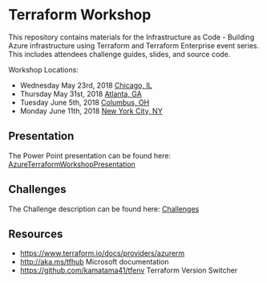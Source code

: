 # Terraform Workshop

This repository contains materials for the Infrastructure as Code - Building Azure infrastructure using Terraform and Terraform Enterprise event series. This includes attendees challenge guides, slides, and source code.

Workshop Locations:

- Wednesday May 23rd, 2018 [Chicago, IL](https://www.eventbrite.com/e/provision-and-manage-microsoft-azure-infrastructure-tickets-45562831656)
- Thursday May 31st, 2018 [Atlanta, GA](https://www.eventbrite.com/e/provision-and-manage-microsoft-azure-infrastructure-tickets-44854601320)
- Tuesday June 5th, 2018 [Columbus, OH](https://www.eventbrite.com/e/provision-and-manage-microsoft-azure-infrastructure-tickets-45781193783)
- Monday June 11th, 2018 [New York City, NY](https://www.eventbrite.com/e/provision-and-manage-microsoft-azure-infrastructure-tickets-46152026955)

## Presentation

The Power Point presentation can be found here: [AzureTerraformWorkshopPresentation](docs/AzureTerraformWorkshopPresentation.pptx)

## Challenges

The Challenge description can be found here: [Challenges](challenges.md)

## Resources

- https://www.terraform.io/docs/providers/azurerm
- http://aka.ms/tfhub Microsoft documentation
- https://github.com/kamatama41/tfenv Terraform Version Switcher